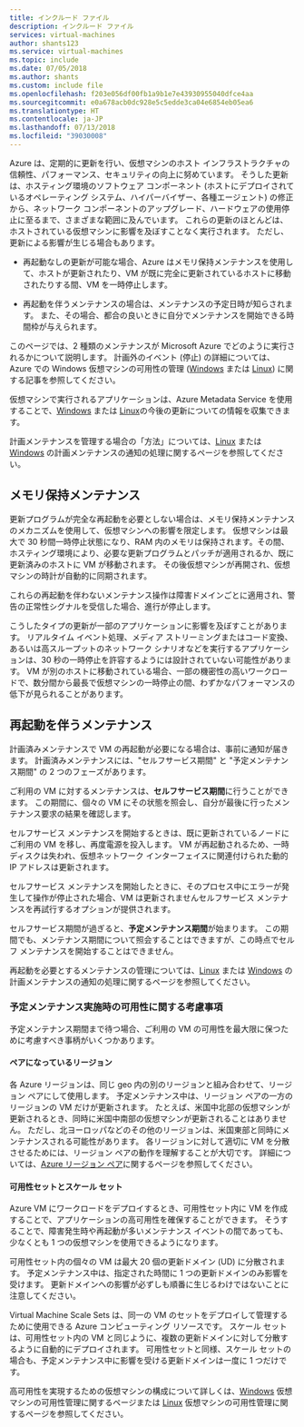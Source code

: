 ```yaml
---
title: インクルード ファイル
description: インクルード ファイル
services: virtual-machines
author: shants123
ms.service: virtual-machines
ms.topic: include
ms.date: 07/05/2018
ms.author: shants
ms.custom: include file
ms.openlocfilehash: f203e056df00fb1a9b1e7e43930955040dfce4aa
ms.sourcegitcommit: e0a678acb0dc928e5c5edde3ca04e6854eb05ea6
ms.translationtype: HT
ms.contentlocale: ja-JP
ms.lasthandoff: 07/13/2018
ms.locfileid: "39030008"
---
```

Azure は、定期的に更新を行い、仮想マシンのホスト インフラストラクチャの信頼性、パフォーマンス、セキュリティの向上に努めています。 そうした更新は、ホスティング環境のソフトウェア コンポーネント (ホストにデプロイされているオペレーティング システム、ハイパーバイザー、各種エージェント) の修正から、ネットワーク コンポーネントのアップグレード、ハードウェアの使用停止に至るまで、さまざまな範囲に及んでいます。 これらの更新のほとんどは、ホストされている仮想マシンに影響を及ぼすことなく実行されます。 ただし、更新による影響が生じる場合もあります。

- 再起動なしの更新が可能な場合、Azure はメモリ保持メンテナンスを使用して、ホストが更新されたり、VM が既に完全に更新されているホストに移動されたりする間、VM を一時停止します。

- 再起動を伴うメンテナンスの場合は、メンテナンスの予定日時が知らされます。 また、その場合、都合の良いときに自分でメンテナンスを開始できる時間枠が与えられます。

このページでは、2 種類のメンテナンスが Microsoft Azure でどのように実行されるかについて説明します。 計画外のイベント (停止) の詳細については、Azure での Windows 仮想マシンの可用性の管理 ([Windows](../articles/virtual-machines/windows/manage-availability.md) または [Linux](../articles/virtual-machines/linux/manage-availability.md)) に関する記事を参照してください。

仮想マシンで実行されるアプリケーションは、Azure Metadata Service を使用することで、[Windows](../articles/virtual-machines/windows/instance-metadata-service.md) または [Linux](../articles/virtual-machines/linux/instance-metadata-service.md)の今後の更新についての情報を収集できます。

計画メンテナンスを管理する場合の「方法」については、[Linux](../articles/virtual-machines/linux/maintenance-notifications.md) または [Windows](../articles/virtual-machines/windows/maintenance-notifications.md) の計画メンテナンスの通知の処理に関するページを参照してください。

## <a name="memory-preserving-maintenance"></a>メモリ保持メンテナンス

更新プログラムが完全な再起動を必要としない場合は、メモリ保持メンテナンスのメカニズムを使用して、仮想マシンへの影響を限定します。 仮想マシンは最大で 30 秒間一時停止状態になり、RAM 内のメモリは保持されます。その間、ホスティング環境により、必要な更新プログラムとパッチが適用されるか、既に更新済みのホストに VM が移動されます。 その後仮想マシンが再開され、仮想マシンの時計が自動的に同期されます。 

これらの再起動を伴わないメンテナンス操作は障害ドメインごとに適用され、警告の正常性シグナルを受信した場合、進行が停止します。

こうしたタイプの更新が一部のアプリケーションに影響を及ぼすことがあります。 リアルタイム イベント処理、メディア ストリーミングまたはコード変換、あるいは高スループットのネットワーク シナリオなどを実行するアプリケーションは、30 秒の一時停止を許容するようには設計されていない可能性があります。 <!-- sooooo, what should they do? --> VM が別のホストに移動されている場合、一部の機密性の高いワークロードで、数分間から最長で仮想マシンの一時停止の間、わずかなパフォーマンスの低下が見られることがあります。 


## <a name="maintenance-requiring-a-reboot"></a>再起動を伴うメンテナンス

計画済みメンテナンスで VM の再起動が必要になる場合は、事前に通知が届きます。 計画済みメンテナンスには、"セルフサービス期間" と "予定メンテナンス期間" の 2 つのフェーズがあります。

ご利用の VM に対するメンテナンスは、**セルフサービス期間**に行うことができます。 この期間に、個々の VM にその状態を照会し、自分が最後に行ったメンテナンス要求の結果を確認します。

セルフサービス メンテナンスを開始するときは、既に更新されているノードにご利用の VM を移し、再度電源を投入します。 VM が再起動されるため、一時ディスクは失われ、仮想ネットワーク インターフェイスに関連付けられた動的 IP アドレスは更新されます。

セルフサービス メンテナンスを開始したときに、そのプロセス中にエラーが発生して操作が停止された場合、VM は更新されませんセルフサービス メンテナンスを再試行するオプションが提供されます。 

セルフサービス期間が過ぎると、**予定メンテナンス期間**が始まります。 この期間でも、メンテナンス期間について照会することはできますが、この時点でセルフ メンテナンスを開始することはできません。

再起動を必要とするメンテナンスの管理については、[Linux](../articles/virtual-machines/linux/maintenance-notifications.md) または [Windows](../articles/virtual-machines/windows/maintenance-notifications.md) の計画メンテナンスの通知の処理に関するページを参照してください。 

### <a name="availability-considerations-during-scheduled-maintenance"></a>予定メンテナンス実施時の可用性に関する考慮事項 

予定メンテナンス期間まで待つ場合、ご利用の VM の可用性を最大限に保つために考慮すべき事柄がいくつかあります。 

#### <a name="paired-regions"></a>ペアになっているリージョン

各 Azure リージョンは、同じ geo 内の別のリージョンと組み合わせて、リージョン ペアにして使用します。 予定メンテナンス中は、リージョン ペアの一方のリージョンの VM だけが更新されます。 たとえば、米国中北部の仮想マシンが更新されるとき、同時に米国中南部の仮想マシンが更新されることはありません。 ただし、北ヨーロッパなどのその他のリージョンは、米国東部と同時にメンテナンスされる可能性があります。 各リージョンに対して適切に VM を分散させるためには、リージョン ペアの動作を理解することが大切です。 詳細については、[Azure リージョン ペア](https://docs.microsoft.com/azure/best-practices-availability-paired-regions)に関するページを参照してください。

#### <a name="availability-sets-and-scale-sets"></a>可用性セットとスケール セット

Azure VM にワークロードをデプロイするとき、可用性セット内に VM を作成することで、アプリケーションの高可用性を確保することができます。 そうすることで、障害発生時や再起動が多いメンテナンス イベントの間であっても、少なくとも 1 つの仮想マシンを使用できるようになります。

可用性セット内の個々の VM は最大 20 個の更新ドメイン (UD) に分散されます。 予定メンテナンス中は、指定された時間に 1 つの更新ドメインのみ影響を受けます。 更新ドメインへの影響が必ずしも順番に生じるわけではないことに注意してください。 

Virtual Machine Scale Sets は、同一の VM のセットをデプロイして管理するために使用できる Azure コンピューティング リソースです。 スケール セットは、可用性セット内の VM と同じように、複数の更新ドメインに対して分散するように自動的にデプロイされます。 可用性セットと同様、スケール セットの場合も、予定メンテナンス中に影響を受ける更新ドメインは一度に 1 つだけです。

高可用性を実現するための仮想マシンの構成について詳しくは、[Windows](../articles/virtual-machines/windows/manage-availability.md) 仮想マシンの可用性管理に関するページまたは [Linux](../articles/virtual-machines/linux/manage-availability.md) 仮想マシンの可用性管理に関するページを参照してください。
